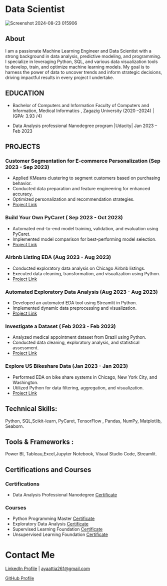 #  Data Scientist 
![Screenshot 2024-08-23 015906](https://github.com/user-attachments/assets/c0497ced-5c80-4b6c-a2b0-e0257737c9d0)

## About 
I am a passionate Machine Learning Engineer and Data Scientist with a strong background in data analysis, predictive modeling, and programming. I specialize in leveraging Python, SQL, and various data visualization tools to develop, train, and optimize machine learning models. My goal is to harness the power of data to uncover trends and inform strategic decisions, driving impactful results in every project I undertake. 

## EDUCATION	
- Bachelor of Computers and Information
  Faculty of Computers and Information, Medical Informatics , Zagazig University
  (2020 –2024) | (GPA: 3.93 /4)

- Data Analysis professional Nanodegree program |Udacity| Jan 2023 –	Feb 2023	
  
## PROJECTS
### Customer Segmentation for E-commerce Personalization  (Sep 2023 - Sep 2023)
- Applied KMeans clustering to segment customers based on purchasing behavior.
- Conducted data preparation and feature engineering for enhanced accuracy.
- Optimized personalization and recommendation strategies.
- [Project Link](https://github.com/AyaAttia20/unsupervised_project_customer_segmentation)
  
### Build Your Own PyCaret ( Sep 2023 - Oct 2023)
- Automated end-to-end model training, validation, and evaluation using PyCaret.
- Implemented model comparison for best-performing model selection.
- [Project Link](https://projectcourse4.streamlit.app/)
  
### Airbnb Listing EDA (Aug 2023 - Aug 2023)
- Conducted exploratory data analysis on Chicago Airbnb listings.
- Executed data cleaning, transformation, and visualization using Python.
- [Project Link](https://github.com/AyaAttia20/Airbnb_Chicago_EDA)
  
### Automated Exploratory Data Analysis (Aug 2023 - Aug 2023)
- Developed an automated EDA tool using Streamlit in Python.
- Implemented dynamic data preprocessing and visualization.
- [Project Link](https://edaproject-nslkpbdjpr8yywoxbqfivg.streamlit.app/)
  
### Investigate a Dataset ( Feb 2023 - Feb 2023)
- Analyzed medical appointment dataset from Brazil using Python.
- Conducted data cleaning, exploratory analysis, and statistical assessment.
- [Project Link](https://github.com/AyaAttia20/-Investigate-a-Dataset-Database_No_show_appointments-)

### Explore US Bikeshare Data (Jan 2023 - Jan 2023)
- Performed EDA on bike share systems in Chicago, New York City, and Washington.
- Utilized Python for data filtering, aggregation, and visualization.
- [Project Link](https://github.com/AyaAttia20/-Explore-US-Bikeshare-Data)

## Technical Skills:
   Python, SQL,Scikit-learn, PyCaret, TensorFlow , Pandas, NumPy, Matplotlib, Seaborn.
## Tools & Frameworks :
  Power BI, Tableau,Excel,Jupyter Notebook, Visual Studio Code, Streamlit.

## Certifications and Courses

### Certifications
- Data Analysis Professional Nanodegree    [Certificate](https://www.udacity.com/certificate/e/2952137e-8a9c-11ed-9c2e-67064310345f)



### Courses
- Python Programming Master              [Certificate](https://alcamp.electropi.ai/certifcate/1048C)
- Exploratory Data Analysis              [Certificate](https://alcamp.electropi.ai/certifcate/104F0)
- Supervised Learning Foundation         [Certificate](https://alcamp.electropi.ai/certifcate/10554)
- Unsupervised Learning Foundation       [Certificate](https://alcamp.electropi.ai/certifcate/105B8)

# Contact Me
[LinkedIn Profile](https://www.linkedin.com/in/aya-attia-data-analyst) | [ayaattia261@gmail.com](ayaattia261@gmail.com)

[GitHub Profile](https://github.com/AyaAttia20)

